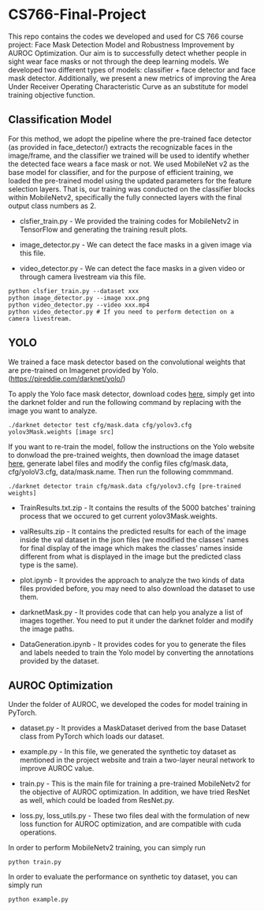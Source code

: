 # CS766-Final-Project
This repo contains the codes we developed and used for CS 766 course project: Face Mask Detection Model and Robustness Improvement by AUROC Optimization.
Our aim is to successfully detect whether people in sight wear face masks or not through the deep learning models.
We developed two different types of models: classifier + face detector and face mask detector.
Additionally, we present a new metrics of improving the Area Under Receiver Operating Characteristic Curve as an substitute for model training objective function.


## Classification Model
For this method, we adopt the pipeline where the pre-trained face detector (as provided in face_detector/) extracts the recognizable faces in the image/frame, 
and the classifier we trained will be used to identify whether the detected face wears a face mask or not. We used MobileNet v2 as the base model for classifier, 
and for the purpose of efficient training, we loaded the pre-trained model using the updated parameters for the feature selection layers. 
That is, our training was conducted on the classifier blocks within MobileNetv2, specifically the fully connected layers with the final output class numbers as 2.

* clsfier_train.py - We provided the training codes for MobileNetv2 in TensorFlow and generating the training result plots.

* image_detector.py - We can detect the face masks in a given image via this file.

* video_detector.py - We can detect the face masks in a given video or through camera livestream via this file.

```
python clsfier_train.py --dataset xxx
python image_detector.py --image xxx.png
python video_detector.py --video xxx.mp4
python video_detector.py # If you need to perform detection on a camera livestream.
```

## YOLO
We trained a face mask detector based on the convolutional weights that are pre-trained on Imagenet provided by Yolo. (https://pjreddie.com/darknet/yolo/)

To apply the Yolo face mask detector, download codes [here](https://drive.google.com/file/d/1hiyMlHLiKMsIoHI7jAlCgpOa7eYFYoAh/view?usp=sharing), simply get into the darknet folder and run the following command by replacing with the image you want to analyze.
```
./darknet detector test cfg/mask.data cfg/yolov3.cfg yolov3Mask.weights [image src]
```
If you want to re-train the model, follow the instructions on the Yolo website to donwload the pre-trained weights, then download the image dataset [here](https://github.com/AIZOOTech/FaceMaskDetection), generate label files and modify the config files cfg/mask.data, cfg/yoloV3.cfg, data/mask.name. Then run the following commmand.
```
./darknet detector train cfg/mask.data cfg/yolov3.cfg [pre-trained weights]
```
* TrainResults.txt.zip - It contains the results of the 5000 batches' training process that we occured to get current yolov3Mask.weights. 

* valResults.zip - It contains the predicted results for each of the image inside the val dataset in the json files (we modified the classes' names for final display of the image which makes the classes' names inside different from what is displayed in the image but the predicted class type is the same). 

* plot.ipynb - It provides the approach to analyze the two kinds of data files provided before, you may need to also download the dataset to use them.

* darknetMask.py - It provides code that can help you analyze a list of images together. You need to put it under the darknet folder and modify the image paths.

* DataGeneration.ipynb - It provides codes for you to generate the files and labels needed to train the Yolo model by converting the annotations provided by the dataset.

## AUROC Optimization
Under the folder of AUROC, we developed the codes for model training in PyTorch. 

* dataset.py - It provides a MaskDataset derived from the base Dataset class from PyTorch which loads our dataset.

* example.py - In this file, we generated the synthetic toy dataset as mentioned in the project website and train a two-layer neural network to improve AUROC value.

* train.py - This is the main file for training a pre-trained MobileNetv2 for the objective of AUROC optimization. In addition, we have tried ResNet as well, which could be loaded from ResNet.py.

* loss.py, loss_utils.py - These two files deal with the formulation of new loss function for AUROC optimization, and are compatible with cuda operations.

In order to perform MobileNetv2 training, you can simply run
```
python train.py
```
In order to evaluate the performance on synthetic toy dataset, you can simply run
```
python example.py
```

